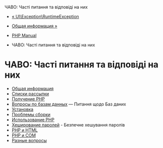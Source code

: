 ЧАВО: Часті питання та відповіді на них

-   [« UI\\Exception\\RuntimeException](class.ui-exception-runtimeexception.html)
    
-   [Общая информация »](faq.general.html)
    
-   [PHP Manual](index.html)
    
-   ЧАВО: Часті питання та відповіді на них
    

# ЧАВО: Часті питання та відповіді на них

-   [Общая информация](faq.general.html)
-   [Списки рассылки](faq.mailinglist.html)
-   [Получение PHP](faq.obtaining.html)
-   [Вопросы по базам данных](faq.databases.html) — Питання щодо Баз даних
-   [Установка](faq.installation.html)
-   [Проблемы сборки](faq.build.html)
-   [Использование PHP](faq.using.html)
-   [Хеширование паролей](faq.passwords.html) - Безпечне хешування паролів
-   [PHP и HTML](faq.html.html)
-   [PHP и COM](faq.com.html)
-   [Разные вопросы](faq.misc.html)